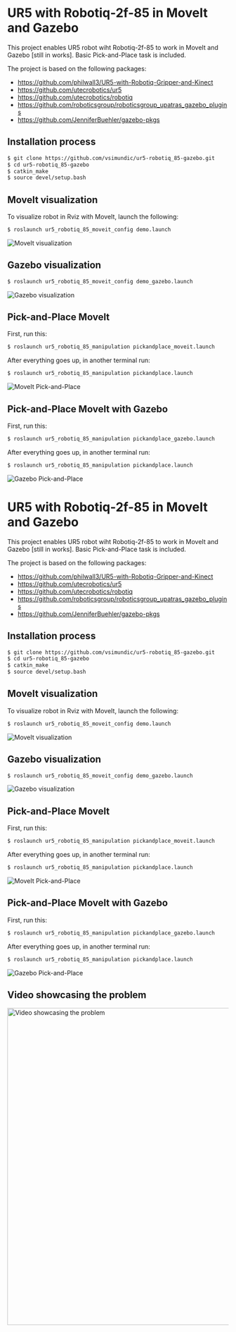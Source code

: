 # UR5 with Robotiq-2f-85 in MoveIt and Gazebo

This project enables UR5 robot wiht Robotiq-2f-85 to work in MoveIt and Gazebo [still in works]. Basic Pick-and-Place task is included.

The project is based on the following packages:
- https://github.com/philwall3/UR5-with-Robotiq-Gripper-and-Kinect
- https://github.com/utecrobotics/ur5
- https://github.com/utecrobotics/robotiq
- https://github.com/roboticsgroup/roboticsgroup_upatras_gazebo_plugins
- https://github.com/JenniferBuehler/gazebo-pkgs


## Installation process
```sh
$ git clone https://github.com/vsimundic/ur5-robotiq_85-gazebo.git
$ cd ur5-robotiq_85-gazebo
$ catkin_make
$ source devel/setup.bash
```
## MoveIt visualization
To visualize robot in Rviz with MoveIt, launch the following:
```sh
$ roslaunch ur5_robotiq_85_moveit_config demo.launch
```
![MoveIt visualization](images/moveit_visualization.png)

## Gazebo visualization
```sh
$ roslaunch ur5_robotiq_85_moveit_config demo_gazebo.launch
```
![Gazebo visualization](images/gazebo_visualization.png)

## Pick-and-Place MoveIt
First, run this:
```sh
$ roslaunch ur5_robotiq_85_manipulation pickandplace_moveit.launch
```
After everything goes up, in another terminal run:
```sh
$ roslaunch ur5_robotiq_85_manipulation pickandplace.launch
```
![MoveIt Pick-and-Place](images/moveit_pickandplace.png)

## Pick-and-Place MoveIt with Gazebo
First, run this:
```sh
$ roslaunch ur5_robotiq_85_manipulation pickandplace_gazebo.launch
```
After everything goes up, in another terminal run:
```sh
$ roslaunch ur5_robotiq_85_manipulation pickandplace.launch
```
![Gazebo Pick-and-Place](images/gazebo_pickandplace.png)

# UR5 with Robotiq-2f-85 in MoveIt and Gazebo

This project enables UR5 robot wiht Robotiq-2f-85 to work in MoveIt and Gazebo [still in works]. Basic Pick-and-Place task is included.

The project is based on the following packages:
- https://github.com/philwall3/UR5-with-Robotiq-Gripper-and-Kinect
- https://github.com/utecrobotics/ur5
- https://github.com/utecrobotics/robotiq
- https://github.com/roboticsgroup/roboticsgroup_upatras_gazebo_plugins
- https://github.com/JenniferBuehler/gazebo-pkgs


## Installation process
```sh
$ git clone https://github.com/vsimundic/ur5-robotiq_85-gazebo.git
$ cd ur5-robotiq_85-gazebo
$ catkin_make
$ source devel/setup.bash
```
## MoveIt visualization
To visualize robot in Rviz with MoveIt, launch the following:
```sh
$ roslaunch ur5_robotiq_85_moveit_config demo.launch
```
![MoveIt visualization](images/moveit_visualization.png)

## Gazebo visualization
```sh
$ roslaunch ur5_robotiq_85_moveit_config demo_gazebo.launch
```
![Gazebo visualization](images/gazebo_visualization.png)

## Pick-and-Place MoveIt
First, run this:
```sh
$ roslaunch ur5_robotiq_85_manipulation pickandplace_moveit.launch
```
After everything goes up, in another terminal run:
```sh
$ roslaunch ur5_robotiq_85_manipulation pickandplace.launch
```
![MoveIt Pick-and-Place](images/moveit_pickandplace.png)

## Pick-and-Place MoveIt with Gazebo
First, run this:
```sh
$ roslaunch ur5_robotiq_85_manipulation pickandplace_gazebo.launch
```
After everything goes up, in another terminal run:
```sh
$ roslaunch ur5_robotiq_85_manipulation pickandplace.launch
```
![Gazebo Pick-and-Place](images/gazebo_pickandplace.png)

## Video showcasing the problem
<a href="http://www.youtube.com/watch?feature=player_embedded&v=J26rIRv6ypw
" target="_blank"><img src="https://img.youtube.com/vi/J26rIRv6ypw/maxresdefault.jpg"
alt="Video showcasing the problem" width="1280" height="720" border="0" /></a>
